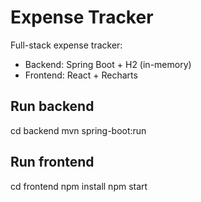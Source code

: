 # Expense Tracker

Full-stack expense tracker:
- Backend: Spring Boot + H2 (in-memory)
- Frontend: React + Recharts

## Run backend
cd backend
mvn spring-boot:run

## Run frontend
cd frontend
npm install
npm start
